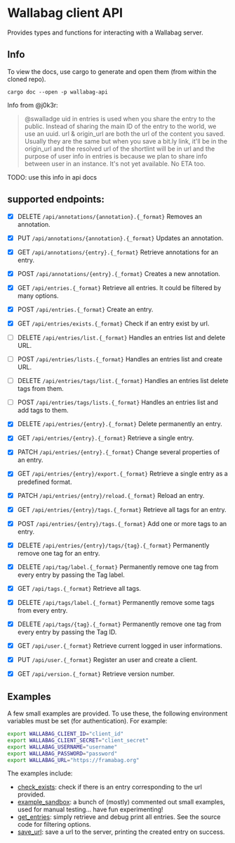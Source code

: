 
# Wallabag client API

Provides types and functions for interacting with a Wallabag server.


## Info

To view the docs, use cargo to generate and open them (from within the cloned
repo).

```
cargo doc --open -p wallabag-api
```

Info from @j0k3r:

> @swalladge uid in entries is used when you share the entry to the public. Instead of sharing the main ID of the entry to the world, we use an uuid.
> url & origin_url are both the url of the content you saved. Usually they are the same but when you save a bit.ly link, it'll be in the origin_url and the resolved url of the shortlint will be in url
> and the purpose of user info in entries is because we plan to share info between user in an instance. It's not yet available. No ETA too.

TODO: use this info in api docs


## supported endpoints:


- [X] DELETE `/api/annotations/{annotation}.{_format}`
      Removes an annotation.
- [X] PUT `/api/annotations/{annotation}.{_format}`
      Updates an annotation.
- [X] GET `/api/annotations/{entry}.{_format}`
      Retrieve annotations for an entry.
- [X] POST `/api/annotations/{entry}.{_format}`
      Creates a new annotation.
- [X] GET `/api/entries.{_format}`
      Retrieve all entries. It could be filtered by many options.
- [X] POST `/api/entries.{_format}`
      Create an entry.
- [X] GET `/api/entries/exists.{_format}`
      Check if an entry exist by url.
- [ ] DELETE `/api/entries/list.{_format}`
      Handles an entries list and delete URL.
- [ ] POST `/api/entries/lists.{_format}`
      Handles an entries list and create URL.
- [ ] DELETE `/api/entries/tags/list.{_format}`
      Handles an entries list delete tags from them.
- [ ] POST `/api/entries/tags/lists.{_format}`
      Handles an entries list and add tags to them.
- [X] DELETE `/api/entries/{entry}.{_format}`
      Delete permanently an entry.
- [X] GET `/api/entries/{entry}.{_format}`
      Retrieve a single entry.
- [X] PATCH `/api/entries/{entry}.{_format}`
      Change several properties of an entry.
- [X] GET `/api/entries/{entry}/export.{_format}`
      Retrieve a single entry as a predefined format.
- [X] PATCH `/api/entries/{entry}/reload.{_format}`
      Reload an entry.
- [X] GET `/api/entries/{entry}/tags.{_format}`
      Retrieve all tags for an entry.
- [X] POST `/api/entries/{entry}/tags.{_format}`
      Add one or more tags to an entry.
- [X] DELETE `/api/entries/{entry}/tags/{tag}.{_format}`
      Permanently remove one tag for an entry.
- [X] DELETE `/api/tag/label.{_format}`
      Permanently remove one tag from every entry by passing the Tag label.
- [X] GET `/api/tags.{_format}`
      Retrieve all tags.
- [X] DELETE `/api/tags/label.{_format}`
      Permanently remove some tags from every entry.
- [X] DELETE `/api/tags/{tag}.{_format}`
      Permanently remove one tag from every entry by passing the Tag ID.
- [X] GET `/api/user.{_format}`
      Retrieve current logged in user informations.
- [X] PUT `/api/user.{_format}`
      Register an user and create a client.
- [X] GET `/api/version.{_format}`
      Retrieve version number.


## Examples

A few small examples are provided. To use these, the following environment
variables must be set (for authentication). For example:

```sh
export WALLABAG_CLIENT_ID="client_id"
export WALLABAG_CLIENT_SECRET="client_secret"
export WALLABAG_USERNAME="username"
export WALLABAG_PASSWORD="password"
export WALLABAG_URL="https://framabag.org"
```

The examples include:

- [check_exists](examples/check_exists.rs): check if there is an entry
  corresponding to the url provided.
- [example_sandbox](examples/example_sandbox.rs): a bunch of (mostly) commented
  out small examples, used for manual testing... have fun experimenting!
- [get_entries](examples/get_entries.rs): simply retrieve and debug print all
  entries. See the source code for filtering options.
- [save_url](examples/save_url.rs): save a url to the server, printing the
  created entry on success.
